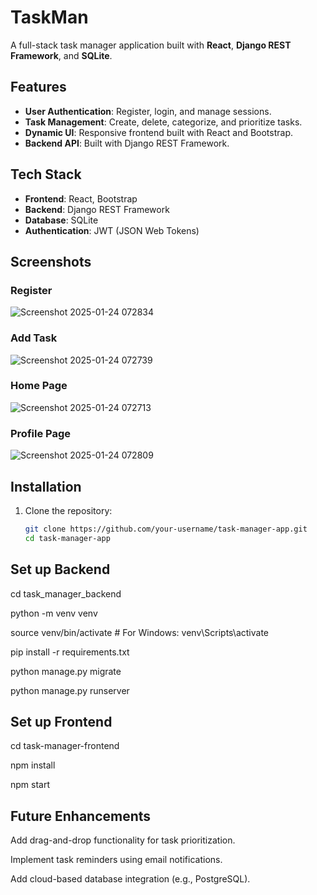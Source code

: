 # TaskMan

A full-stack task manager application built with **React**, **Django REST Framework**, and **SQLite**.

## Features
- **User Authentication**: Register, login, and manage sessions.
- **Task Management**: Create, delete, categorize, and prioritize tasks.
- **Dynamic UI**: Responsive frontend built with React and Bootstrap.
- **Backend API**: Built with Django REST Framework.

## Tech Stack
- **Frontend**: React, Bootstrap
- **Backend**: Django REST Framework
- **Database**: SQLite
- **Authentication**: JWT (JSON Web Tokens)

## Screenshots
### Register

![Screenshot 2025-01-24 072834](https://github.com/user-attachments/assets/3c628d3e-e231-4b37-8e65-5cfa122ec4ff)

### Add Task

![Screenshot 2025-01-24 072739](https://github.com/user-attachments/assets/84e5a60d-857a-4cce-b9d2-fa3f0062f636)

### Home Page

![Screenshot 2025-01-24 072713](https://github.com/user-attachments/assets/137a4a28-060f-4442-9aa6-e43dd50a1d3e)

### Profile Page

![Screenshot 2025-01-24 072809](https://github.com/user-attachments/assets/0fa31466-a8c0-4efe-a48f-ce516fedc5dc)



## Installation
1. Clone the repository:
   ```bash
   git clone https://github.com/your-username/task-manager-app.git
   cd task-manager-app

## Set up Backend
cd task_manager_backend

python -m venv venv

source venv/bin/activate  # For Windows: venv\Scripts\activate

pip install -r requirements.txt

python manage.py migrate

python manage.py runserver

## Set up Frontend

cd task-manager-frontend

npm install

npm start

## Future Enhancements

Add drag-and-drop functionality for task prioritization.

Implement task reminders using email notifications.

Add cloud-based database integration (e.g., PostgreSQL).
